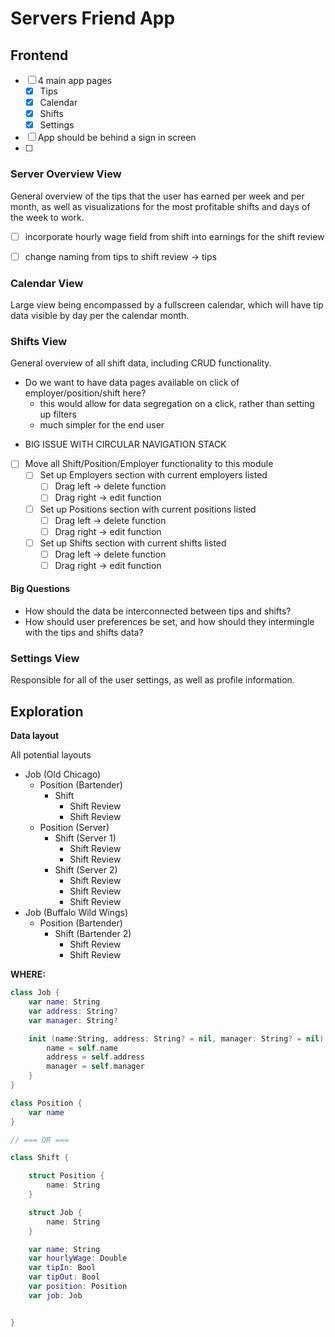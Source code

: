 #  Servers Friend App

## Frontend

- [ ] 4 main app pages
  - [x] Tips
  - [x] Calendar
  - [x] Shifts
  - [x] Settings

- [ ] App should be behind a sign in screen
- [ ]

### Server Overview View

General overview of the tips that the user has earned per week and per month,
as well as visualizations for the most profitable shifts and days of the week to
work.

- [ ] incorporate hourly wage field from shift into earnings for the shift review
- [ ] change naming from tips to shift review -> tips



### Calendar View

Large view being encompassed by a fullscreen calendar, which will have tip data
visible by day per the calendar month.



### Shifts View

General overview of all shift data, including CRUD functionality.

- Do we want to have data pages available on click of employer/position/shift here?
  - this would allow for data segregation on a click, rather than setting up filters
  - much simpler for the end user
  
* BIG ISSUE WITH CIRCULAR NAVIGATION STACK

- [ ] Move all Shift/Position/Employer functionality to this module
  - [ ] Set up Employers section with current employers listed
    - [ ] Drag left -> delete function
    - [ ] Drag right -> edit function
  - [ ] Set up Positions section with current positions listed
    - [ ] Drag left -> delete function
    - [ ] Drag right -> edit function
  - [ ] Set up Shifts section with current shifts listed
    - [ ] Drag left -> delete function
    - [ ] Drag right -> edit function

<!--- [ ] deny ability to add shift reviews past today's date-->


#### Big Questions

- How should the data be interconnected between tips and shifts?
- How should user preferences be set, and how should they intermingle with the tips
and shifts data?



### Settings View

Responsible for all of the user settings, as well as profile information.


## Exploration

**Data layout**

All potential layouts

- Job (Old Chicago)
    - Position (Bartender)
        - Shift
            - Shift Review
            - Shift Review
    - Position (Server)
        - Shift (Server 1)
            - Shift Review
            - Shift Review
        - Shift (Server 2)
            - Shift Review
            - Shift Review
            - Shift Review
- Job (Buffalo Wild Wings)
    - Position (Bartender)
        - Shift (Bartender 2)
            - Shift Review
            - Shift Review

**WHERE:**

```swift
class Job {
    var name: String
    var address: String?
    var manager: String?

    init (name:String, address: String? = nil, manager: String? = nil) {
        name = self.name
        address = self.address
        manager = self.manager
    }
}

class Position {
    var name
}

// === OR ===

class Shift {

    struct Position {
        name: String
    }

    struct Job {
        name: String
    }

    var name: String
    var hourlyWage: Double
    var tipIn: Bool
    var tipOut: Bool
    var position: Position
    var job: Job


}
```

